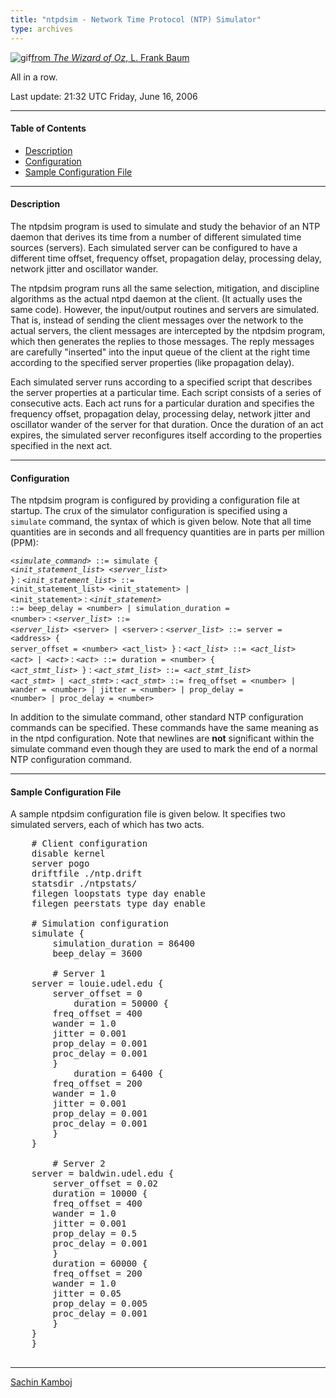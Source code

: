 ```yaml
---
title: "ntpdsim - Network Time Protocol (NTP) Simulator"
type: archives
---
```


![gif](/archives/pic/oz2.gif)[from _The Wizard of Oz_, L. Frank Baum](/reflib/pictures/)

All in a row.

Last update: 21:32 UTC Friday, June 16, 2006

* * *

#### Table of Contents

*   [Description](/archives/4.2.2-series/ntpdsim_new/#description)
*   [Configuration](/archives/4.2.2-series/ntpdsim_new/#configuration)
*   [Sample Configuration File](/archives/4.2.2-series/ntpdsim_new/#sample-configuration-file)

* * *

#### Description

The ntpdsim program is used to simulate and study the behavior of an NTP daemon that derives its time from a number of different simulated time sources (servers). Each simulated server can be configured to have a different time offset, frequency offset, propagation delay, processing delay, network jitter and oscillator wander.

The ntpdsim program runs all the same selection, mitigation, and discipline algorithms as the actual ntpd daemon at the client. (It actually uses the same code). However, the input/output routines and servers are simulated. That is, instead of sending the client messages over the network to the actual servers, the client messages are intercepted by the ntpdsim program, which then generates the replies to those messages. The reply messages are carefully "inserted" into the input queue of the client at the right time according to the specified server properties (like propagation delay).

Each simulated server runs according to a specified script that describes the server properties at a particular time. Each script consists of a series of consecutive acts. Each act runs for a particular duration and specifies the frequency offset, propagation delay, processing delay, network jitter and oscillator wander of the server for that duration. Once the duration of an act expires, the simulated server reconfigures itself according to the properties specified in the next act.

* * *

#### Configuration

The ntpdsim program is configured by providing a configuration file at startup. The crux of the simulator configuration is specified using a <code>simulate</code> command, the syntax of which is given below. Note that all time quantities are in seconds and all frequency quantities are in parts per million (PPM):


<code><_simulate_command_> ::= simulate { <_init_statement_list_> <_server_list_> }</code>
: <code><_init_statement_list_> ::= <init_statement_list> <init_statement> | <init_statement></code>
: <code><_init_statement_> ::= beep_delay = \<number> | simulation_duration = \<number></code>
: <code><_server_list_> ::= <_server_list_> \<server> | \<server></code>
: <code><_server_list_> ::= server = \<address> { server_offset = \<number> <act_list> }</code>
: <code><_act_list_> ::= <_act_list_> <_act_> | <_act_></code>
: <code><_act_> ::= duration = \<number> { <_act_stmt_list_> }</code>
: <code><_act_stmt_list_> ::= <_act_stmt_list_> <_act_stmt_> | <_act_stmt_></code>
: <code><_act_stmt_> ::= freq_offset = \<number> | wander = \<number> | jitter = \<number> | prop_delay = \<number> | proc_delay = \<number></code>


In addition to the simulate command, other standard NTP configuration commands can be specified. These commands have the same meaning as in the ntpd configuration. Note that newlines are **not** significant within the simulate command even though they are used to mark the end of a normal NTP configuration command.

* * *

#### Sample Configuration File

A sample ntpdsim configuration file is given below. It specifies two simulated servers, each of which has two acts.

<pre>    # Client configuration 
    disable kernel
    server pogo
    driftfile ./ntp.drift
    statsdir ./ntpstats/
    filegen loopstats type day enable
    filegen peerstats type day enable

    # Simulation configuration
    simulate {
        simulation_duration = 86400
        beep_delay = 3600

        # Server 1
	server = louie.udel.edu {
	    server_offset = 0 
            duration = 50000 {
		freq_offset = 400
		wander = 1.0
		jitter = 0.001
		prop_delay = 0.001
		proc_delay = 0.001
	    }
            duration = 6400 {
		freq_offset = 200
		wander = 1.0
		jitter = 0.001
		prop_delay = 0.001
		proc_delay = 0.001
	    }
	}

        # Server 2
	server = baldwin.udel.edu {
	    server_offset = 0.02
	    duration = 10000 {
		freq_offset = 400
		wander = 1.0
		jitter = 0.001
		prop_delay = 0.5
		proc_delay = 0.001
	    }
	    duration = 60000 {
		freq_offset = 200
		wander = 1.0
		jitter = 0.05
		prop_delay = 0.005
		proc_delay = 0.001
	    }
	}
    }
  </pre>

* * *

[Sachin Kamboj](mailto:skamboj@udel.edu)
